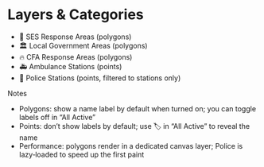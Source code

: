 # Layers & Categories

- 👷 SES Response Areas (polygons)
- 🏛️ Local Government Areas (polygons)
- 🔥 CFA Response Areas (polygons)
- 🚑 Ambulance Stations (points)
- 👮 Police Stations (points, filtered to stations only)

Notes

- Polygons: show a name label by default when turned on; you can toggle labels off in “All Active”
- Points: don’t show labels by default; use 🏷️ in “All Active” to reveal the name
- Performance: polygons render in a dedicated canvas layer; Police is lazy‑loaded to speed up the first paint
